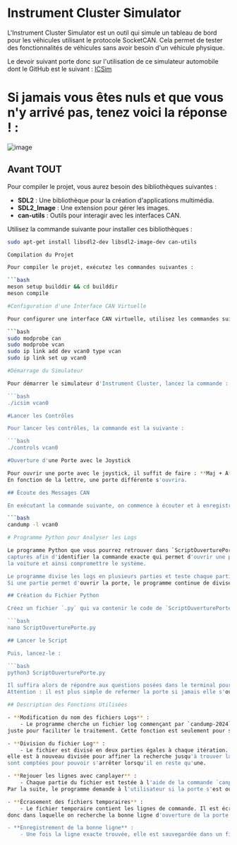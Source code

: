 # Instrument Cluster Simulator

L'Instrument Cluster Simulator est un outil qui simule un tableau de bord pour les véhicules utilisant le protocole SocketCAN. 
Cela permet de tester des fonctionnalités de véhicules sans avoir besoin d'un véhicule physique.

Le devoir suivant porte donc sur l'utilisation de ce simulateur automobile dont le GitHub est le suivant : [ICSim](https://github.com/zombieCraig/ICSim)


# Si jamais vous êtes nuls et que vous n'y arrivé pas, tenez voici la réponse ! :

![image](https://github.com/user-attachments/assets/4cfe91da-bbbd-4c03-9611-c317ce60e5a5)

## Avant TOUT

Pour compiler le projet, vous aurez besoin des bibliothèques suivantes :

- **SDL2** : Une bibliothèque pour la création d'applications multimédia.
- **SDL2_Image** : Une extension pour gérer les images.
- **can-utils** : Outils pour interagir avec les interfaces CAN.

Utilisez la commande suivante pour installer ces bibliothèques :

```bash
sudo apt-get install libsdl2-dev libsdl2-image-dev can-utils

Compilation du Projet

Pour compiler le projet, exécutez les commandes suivantes :

```bash
meson setup builddir && cd builddir
meson compile

#Configuration d'une Interface CAN Virtuelle

Pour configurer une interface CAN virtuelle, utilisez les commandes suivantes :

```bash
sudo modprobe can
sudo modprobe vcan
sudo ip link add dev vcan0 type vcan
sudo ip link set up vcan0

#Démarrage du Simulateur

Pour démarrer le simulateur d'Instrument Cluster, lancez la commande :

```bash
./icsim vcan0

#Lancer les Contrôles

Pour lancer les contrôles, la commande est la suivante :

```bash
./controls vcan0

#Ouverture d'une Porte avec le Joystick

Pour ouvrir une porte avec le joystick, il suffit de faire : **Maj + A**, **Maj + Y**, **Maj + X**, ou **Maj + B**.
En fonction de la lettre, une porte différente s'ouvrira.

## Écoute des Messages CAN

En exécutant la commande suivante, on commence à écouter et à enregistrer tous les messages CAN reçus sur l'interface `vcan0` :

```bash
candump -l vcan0

# Programme Python pour Analyser les Logs

Le programme Python que vous pourrez retrouver dans `ScriptOuverturePorte` a pour objectif d'analyser les logs CAN
capturés afin d'identifier la commande exacte qui permet d'ouvrir une porte. Nous allons pouvoir par ce moyen hacker
la voiture et ainsi compromettre le système.

Le programme divise les logs en plusieurs parties et teste chaque partie pour voir si elle contient la commande correcte.
Si une partie permet d'ouvrir la porte, le programme continue de diviser cette partie jusqu'à trouver la ligne exacte.

## Création du Fichier Python

Créez un fichier `.py` qui va contenir le code de `ScriptOuverturePorte` :

```bash
nano ScriptOuverturePorte.py

## Lancer le Script

Puis, lancez-le :

```bash
python3 ScriptOuverturePorte.py

Il suffira alors de répondre aux questions posées dans le terminal pour pouvoir trouver la bonne ligne de commande.
Attention : il est plus simple de refermer la porte si jamais elle s'ouvre avant de répondre à la question !!!

## Description des Fonctions Utilisées

- **Modification du nom des fichiers Logs** :
    - Le programme cherche un fichier log commençant par `candump-2024` et le renomme automatiquement en `candump.log`
juste pour faciliter le traitement. Cette fonction est seulement pour se faciliter la vie.

- **Division du fichier Log** :
    - Le fichier est divisé en deux parties égales à chaque itération. Si une partie contient la commande qui ouvre la porte,
elle est à nouveau divisée pour affiner la recherche jusqu'à trouver la ligne exacte. Au fur et à mesure, les lignes du fichier
sont comptées pour pouvoir s'arrêter lorsqu'il en reste qu'une.

- **Rejouer les lignes avec canplayer** :
    - Chaque partie du fichier est testée à l'aide de la commande `canplayer`. En d'autres termes, les commandes sont relancées.
Par la suite, le programme demande à l'utilisateur si la porte s'est ouverte après chaque test.

- **Écrasement des fichiers temporaires** :
    - Le fichier temporaire contient les lignes de commande. Il est écrasé à chaque test pour y mettre la partie à conserver et
donc dans laquelle on recherche la bonne ligne d'ouverture de la porte. Cela sert à ne pas conserver de multiples fichiers inutiles.

- **Enregistrement de la bonne ligne** :
    - Une fois la ligne exacte trouvée, elle est sauvegardée dans un fichier `candump_resultat_final.log`.





